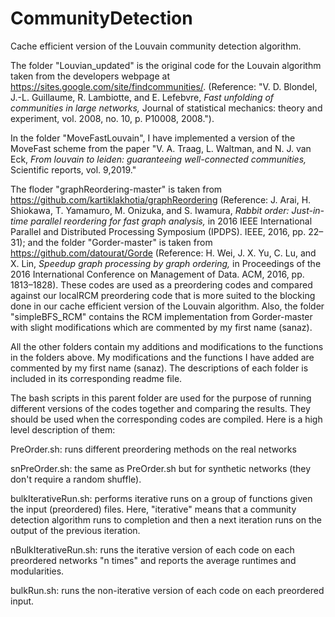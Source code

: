# CommunityDetection
Cache efficient version of the Louvain community detection algorithm. 

The folder "Louvian_updated" is the original code for the Louvain algorithm taken from the developers webpage at https://sites.google.com/site/findcommunities/. (Reference: "V. D. Blondel, J.-L. Guillaume, R. Lambiotte, and E. Lefebvre, _Fast
unfolding of communities in large networks,_ Journal of statistical mechanics: theory and experiment, vol. 2008, no. 10, p. P10008, 2008.").

In the folder "MoveFastLouvain", I have implemented a version of the MoveFast scheme from the paper "V. A. Traag, L. Waltman, and N. J. van Eck, _From louvain to leiden: guaranteeing well-connected communities,_ Scientific reports, vol. 9,2019."

The floder "graphReordering-master" is taken from https://github.com/kartiklakhotia/graphReordering (Reference: J. Arai, H. Shiokawa, T. Yamamuro, M. Onizuka, and S. Iwamura, _Rabbit order: Just-in-time parallel reordering for fast graph analysis,_ in 2016 IEEE International Parallel and Distributed Processing Symposium (IPDPS). IEEE, 2016, pp. 22–31); and the folder "Gorder-master" is taken from https://github.com/datourat/Gorde  (Reference: H. Wei, J. X. Yu, C. Lu, and X. Lin, _Speedup graph processing by graph ordering,_ in Proceedings of the 2016 International Conference on Management of Data. ACM, 2016, pp. 1813–1828). These codes are used as a preordering codes and compared against our localRCM preordering code that is more suited to the blocking done in our cache efficient version of the Louvain algorithm. Also, the folder "simpleBFS_RCM" contains the RCM implementation from Gorder-master with slight modifications which are commented by my first name (sanaz). 

All the other folders contain my additions and modifications to the functions in the folders above. My modifications and the functions I have added are
commented by my first name (sanaz). The descriptions of each folder is included in its corresponding readme file. 

The bash scripts in this parent folder are used for the purpose of running different versions of the codes together and comparing the results. They should be used when the corresponding codes are compiled. Here is a high level description of them: 

PreOrder.sh: runs different preordering methods on the real networks

snPreOrder.sh: the same as PreOrder.sh but for synthetic networks (they don't require a random shuffle). 

bulkIterativeRun.sh: performs iterative runs on a group of functions given the input (preordered) files. Here, "iterative" means that a community detection algorithm runs to completion and then a next iteration runs on the output of the previous iteration. 

nBulkIterativeRun.sh: runs the iterative version of each code on each preordered networks "n times" and reports the average runtimes and modularities. 

bulkRun.sh: runs the non-iterative version of each code on each preordered input. 
